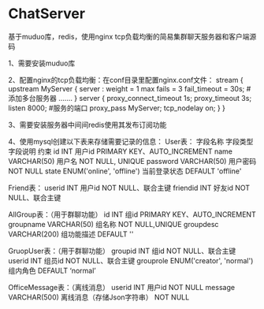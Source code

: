 # ChatServer
基于muduo库，redis，使用nginx tcp负载均衡的简易集群聊天服务器和客户端源码 

1、需要安装muduo库

2、配置nginx的tcp负载均衡：在conf目录里配置nginx.conf文件：
  stream {
    upstream MyServer {
      server <ip>:<port> weight = 1 max fails = 3 fail_timeout = 30s; #添加多台服务器
      .......
    }
    server {
      proxy_connect_timeout 1s;
      proxy_timeout 3s;
      listen 8000; #服务的端口
      proxy_pass MyServer;
      tcp_nodelay on;
    }
  }
  
3、需要安装服务器中间间redis使用其发布订阅功能
  
4、使用mysql创建以下表来存储需要记录的信息：
  User表：
  字段名称  字段类型                      字段说明        约束
  id        INT                           用户id        PRIMARY KEY、AUTO_INCREMENT
  name      VARCHAR(50)                   用户名        NOT NULL, UNIQUE
  password  VARCHAR(50)                   用户密码      NOT NULL
  state     ENUM('online', 'offline')     当前登录状态   DEFAULT 'offline'
  
  Friend表：
  userid INT 用户id NOT NULL、联合主键
  friendid INT 好友id NOT NULL、联合主键
  
  AllGroup表：（用于群聊功能）
  id INT 组id PRIMARY KEY、AUTO_INCREMENT
  groupname VARCHAR(50) 组名称 NOT NULL,UNIQUE
  groupdesc VARCHAR(200) 组功能描述 DEFAULT ''
  
  GruopUser表：（用于群聊功能）
  groupid INT 组id NOT NULL、联合主键
  userid INT 组员id NOT NULL、联合主键
  grouprole ENUM('creator', 'normal') 组内角色 DEFAULT ‘normal’
  
  OfficeMessage表：（离线消息）
  userid INT 用户id NOT NULL
  message VARCHAR(500) 离线消息（存储Json字符串） NOT NULL
